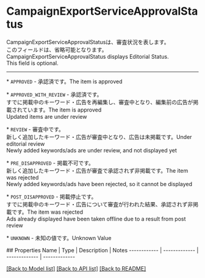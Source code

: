 # CampaignExportServiceApprovalStatus

<div lang=\"ja\">CampaignExportServiceApprovalStatusは、審査状況を表します。<br> このフィールドは、省略可能となります。</div> <div lang=\"en\">CampaignExportServiceApprovalStatus displays Editorial Status.<br>This field is optional.</div> <hr> <p>* <code>APPROVED</code> - <span lang=\"ja\">承認済です。</span><span lang=\"en\">The item is approved</span></p> <p>* <code>APPROVED_WITH_REVIEW</code> - <span lang=\"ja\">承認済です。<br>すでに掲載中のキーワード・広告を再編集し、審査中となり、編集前の広告が掲載されています。</span><span lang=\"en\">The item is approved<br>Updated items are under review</span></p> <p>* <code>REVIEW</code> - <span lang=\"ja\">審査中です。<br>新しく追加したキーワード・広告が審査中となり、広告は未掲載です。</span><span lang=\"en\">Under editorial review<br>Newly added keywords/ads are under review, and not displayed yet</span></p> <p>* <code>PRE_DISAPPROVED</code> - <span lang=\"ja\">掲載不可です。<br>新しく追加したキーワード・広告が審査で承認されず非掲載です。</span><span lang=\"en\">The item was rejected<br>Newly added keywords/ads have been rejected, so it cannot be displayed</span></p> <p>* <code>POST_DISAPPROVED</code> - <span lang=\"ja\">掲載停止です。<br>すでに掲載中のキーワード・広告について審査が行われた結果、承認されず非掲載です。</span><span lang=\"en\">The item was rejected<br>Ads already displayed have been taken offline due to a result from post review</span></p> <p>* <code>UNKNOWN</code> - <span lang=\"ja\">未知の値です。</span><span lang=\"en\">Unknown Value</span></p> 
## Properties
Name | Type | Description | Notes
------------ | ------------- | ------------- | -------------

[[Back to Model list]](../README.md#documentation-for-models) [[Back to API list]](../README.md#documentation-for-api-endpoints) [[Back to README]](../README.md)


